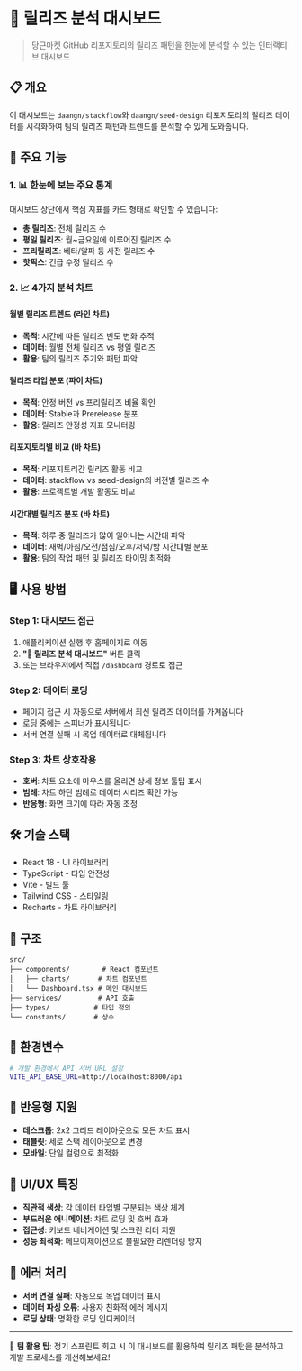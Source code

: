 # 🚀 릴리즈 분석 대시보드

> 당근마켓 GitHub 리포지토리의 릴리즈 패턴을 한눈에 분석할 수 있는 인터랙티브 대시보드

## 📋 개요

이 대시보드는 `daangn/stackflow`와 `daangn/seed-design` 리포지토리의 릴리즈 데이터를 시각화하여 팀의 릴리즈 패턴과 트렌드를 분석할 수 있게 도와줍니다.

## 🎯 주요 기능

### 1. 📊 한눈에 보는 주요 통계

대시보드 상단에서 핵심 지표를 카드 형태로 확인할 수 있습니다:

- **총 릴리즈**: 전체 릴리즈 수
- **평일 릴리즈**: 월~금요일에 이루어진 릴리즈 수
- **프리릴리즈**: 베타/알파 등 사전 릴리즈 수
- **핫픽스**: 긴급 수정 릴리즈 수

### 2. 📈 4가지 분석 차트

#### 월별 릴리즈 트렌드 (라인 차트)

- **목적**: 시간에 따른 릴리즈 빈도 변화 추적
- **데이터**: 월별 전체 릴리즈 vs 평일 릴리즈
- **활용**: 팀의 릴리즈 주기와 패턴 파악

#### 릴리즈 타입 분포 (파이 차트)

- **목적**: 안정 버전 vs 프리릴리즈 비율 확인
- **데이터**: Stable과 Prerelease 분포
- **활용**: 릴리즈 안정성 지표 모니터링

#### 리포지토리별 비교 (바 차트)

- **목적**: 리포지토리간 릴리즈 활동 비교
- **데이터**: stackflow vs seed-design의 버전별 릴리즈 수
- **활용**: 프로젝트별 개발 활동도 비교

#### 시간대별 릴리즈 분포 (바 차트)

- **목적**: 하루 중 릴리즈가 많이 일어나는 시간대 파악
- **데이터**: 새벽/아침/오전/점심/오후/저녁/밤 시간대별 분포
- **활용**: 팀의 작업 패턴 및 릴리즈 타이밍 최적화

## 🖥️ 사용 방법

### Step 1: 대시보드 접근

1. 애플리케이션 실행 후 홈페이지로 이동
2. **"🚀 릴리즈 분석 대시보드"** 버튼 클릭
3. 또는 브라우저에서 직접 `/dashboard` 경로로 접근

### Step 2: 데이터 로딩

- 페이지 접근 시 자동으로 서버에서 최신 릴리즈 데이터를 가져옵니다
- 로딩 중에는 스피너가 표시됩니다
- 서버 연결 실패 시 목업 데이터로 대체됩니다

### Step 3: 차트 상호작용

- **호버**: 차트 요소에 마우스를 올리면 상세 정보 툴팁 표시
- **범례**: 차트 하단 범례로 데이터 시리즈 확인 가능
- **반응형**: 화면 크기에 따라 자동 조정

## 🛠️ 기술 스택

- React 18 - UI 라이브러리
- TypeScript - 타입 안전성
- Vite - 빌드 툴
- Tailwind CSS - 스타일링
- Recharts - 차트 라이브러리

## 📁 구조

```
src/
├── components/        # React 컴포넌트
│   ├── charts/       # 차트 컴포넌트
│   └── Dashboard.tsx # 메인 대시보드
├── services/         # API 호출
├── types/           # 타입 정의
└── constants/       # 상수
```

## 🔧 환경변수

```bash
# 개발 환경에서 API 서버 URL 설정
VITE_API_BASE_URL=http://localhost:8000/api
```

## 📱 반응형 지원

- **데스크톱**: 2x2 그리드 레이아웃으로 모든 차트 표시
- **태블릿**: 세로 스택 레이아웃으로 변경
- **모바일**: 단일 컬럼으로 최적화

## 🎨 UI/UX 특징

- **직관적 색상**: 각 데이터 타입별 구분되는 색상 체계
- **부드러운 애니메이션**: 차트 로딩 및 호버 효과
- **접근성**: 키보드 네비게이션 및 스크린 리더 지원
- **성능 최적화**: 메모이제이션으로 불필요한 리렌더링 방지

## 🚦 에러 처리

- **서버 연결 실패**: 자동으로 목업 데이터 표시
- **데이터 파싱 오류**: 사용자 친화적 에러 메시지
- **로딩 상태**: 명확한 로딩 인디케이터

---

📝 **팀 활용 팁**: 정기 스프린트 회고 시 이 대시보드를 활용하여 릴리즈 패턴을 분석하고 개발 프로세스를 개선해보세요!
